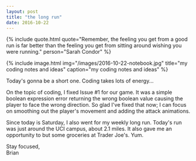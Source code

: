 ```yaml
---
layout: post
title: "the long run"
date: 2016-10-22
---
```


{% include quote.html
    quote="Remember, the feeling you get from a good run is far better than the feeling you get from sitting around wishing you were running."
    person="Sarah Condor" %}

{% include image.html
    img="/images/2016-10-22-notebook.jpg"
    title="my coding notes and ideas"
    caption="my coding notes and ideas" %}

Today's gonna be a short one. Coding takes lots of energy...

On the topic of coding, I fixed Issue #1 for our game. It was a simple boolean expression error returning the wrong boolean value causing the player to face the wrong direction. So glad I've fixed that now; I can focus on smoothing out the player's movement and adding the attack animations.

Since today is Saturday, I also went for my weekly long run. Today's run was just around the UCI campus, about 2.1 miles. It also gave me an opportunity to but some groceries at Trader Joe's. Yum.

Stay focused,<br>
Brian
